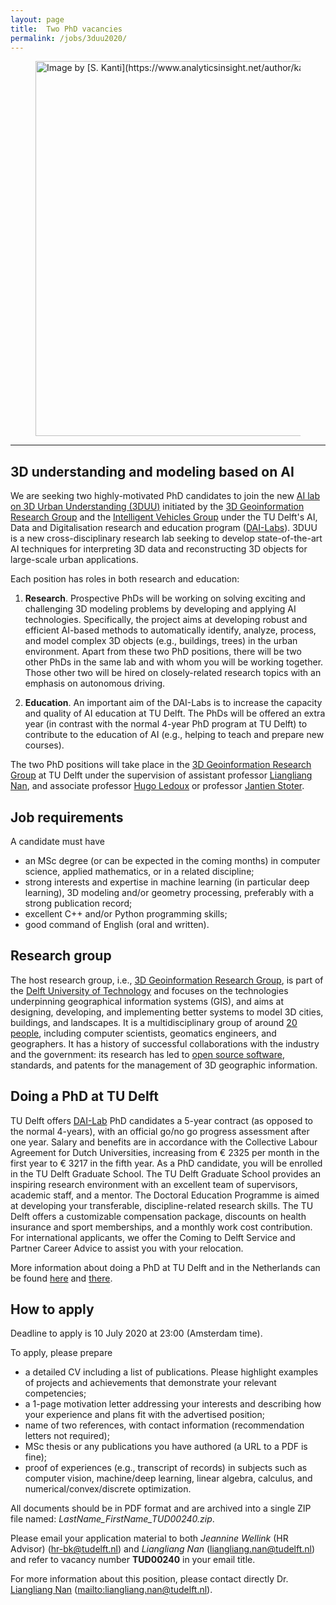 ```yaml
---
layout: page
title:  Two PhD vacancies
permalink: /jobs/3duu2020/
---
```


<!--
<div class="alert alert-danger" role="alert">2020-07-11: The application deadline has passed, it is not possible to apply anymore. We thank all the applicants for their interest.</div>
-->


<figure class="image">
  <img src="img/ai_urban.jpg" width="600" alt="Image by [S. Kanti](https://www.analyticsinsight.net/author/kanti/)" title="Image by [S. Kanti](https://www.analyticsinsight.net/author/kanti/)">
</figure>

- - - 


## 3D understanding and modeling based on AI

We are seeking two highly-motivated PhD candidates to join the new [AI lab on 3D Urban Understanding (3DUU)](https://www.tudelft.nl/en/ai/ai-labs/3duu/) initiated by the [3D Geoinformation Research Group](https://3d.bk.tudelft.nl/) and the [Intelligent Vehicles Group](http://intelligent-vehicles.org/) under the TU Delft's AI, Data and Digitalisation research and education program ([DAI-Labs](https://www.tudelft.nl/en/ai/research/ai-labs-talent-recruitment/)). 3DUU is a new cross-disciplinary research lab seeking to develop state-of-the-art AI techniques for interpreting 3D data and reconstructing 3D objects for large-scale urban applications. 

Each position has roles in both research and education:

1) **Research**. Prospective PhDs will be working on solving exciting and challenging 3D modeling problems by developing and applying AI technologies. Specifically, the project aims at developing robust and efficient AI-based methods to automatically identify, analyze, process, and model complex 3D objects (e.g., buildings, trees) in the urban environment. Apart from these two PhD positions, there will be two other PhDs in the same lab and with whom you will be working together. Those other two will be hired on closely-related research topics with an emphasis on autonomous driving. 

2) **Education**. An important aim of the DAI-Labs is to increase the capacity and quality of AI education at TU Delft. The PhDs will be offered an extra year (in contrast with the normal 4-year PhD program at TU Delft) to contribute to the education of AI (e.g., helping to teach and prepare new courses). 


The two PhD positions will take place in the [3D Geoinformation Research Group](https://3d.bk.tudelft.nl) at TU Delft under the supervision of assistant professor [Liangliang Nan](https://3d.bk.tudelft.nl/liangliang/), and associate professor [Hugo Ledoux](https://3d.bk.tudelft.nl/hledoux) or professor [Jantien Stoter](https://3d.bk.tudelft.nl/jstoter/). 


## Job requirements
<!-- 600 char --> 

A candidate must have

 - an MSc degree (or can be expected in the coming months) in computer science, applied mathematics, or in a related discipline;
 - strong interests and expertise in machine learning (in particular deep learning), 3D modeling and/or geometry processing, preferably with a strong publication record;
 - excellent C++ and/or Python programming skills;
 - good command of English (oral and written).


## Research group

The host research group, i.e., [3D Geoinformation Research Group](https://3d.bk.tudelft.nl), is part of the [Delft University of Technology](https://www.tudelft.nl/en/) and focuses on the technologies underpinning geographical information systems (GIS), and aims at designing, developing, and implementing better systems to model 3D cities, buildings, and landscapes. It is a multidisciplinary group of around [20 people](https://3d.bk.tudelft.nl/about/#people), including computer scientists, geomatics engineers, and geographers. It has a history of successful collaborations with the industry and the government: its research has led to [open source software](https://3d.bk.tudelft.nl/code/), standards, and patents for the management of 3D geographic information.


## Doing a PhD at TU Delft

TU Delft offers [DAI-Lab](https://www.tudelft.nl/en/ai/research/ai-labs-talent-recruitment/) PhD candidates a 5-year contract (as opposed to the normal 4-years), with an official go/no go progress assessment after one year. Salary and benefits are in accordance with the Collective Labour Agreement for Dutch Universities, increasing from € 2325 per month in the first year to € 3217 in the fifth year. As a PhD candidate, you will be enrolled in the TU Delft Graduate School. The TU Delft Graduate School provides an inspiring research environment with an excellent team of supervisors, academic staff, and a mentor. The Doctoral Education Programme is aimed at developing your transferable, discipline-related research skills. The TU Delft offers a customizable compensation package, discounts on health insurance and sport memberships, and a monthly work cost contribution. For international applicants, we offer the Coming to Delft Service and Partner Career Advice to assist you with your relocation.     

More information about doing a PhD at TU Delft and in the Netherlands can be found [here](http://www.graduateschool.tudelft.nl) and [there](http://www.studyinholland.nl/education-system/degrees/phd).


## How to apply

<div class="alert alert-info" role="alert">
Deadline to apply is 10 July 2020 at 23:00 (Amsterdam time).
</div>

<!--
<div class="alert alert-danger" role="alert">
Deadline has passed, you can't apply anymore.
</div> -->

To apply, please prepare

- a detailed CV including a list of publications. Please highlight examples of projects and achievements that demonstrate your relevant competencies;
- a 1-page motivation letter addressing your interests and describing how your experience and plans fit with the advertised position;
- name of two references, with contact information (recommendation letters not required);
- MSc thesis or any publications you have authored (a URL to a PDF is fine);
- proof of experiences (e.g., transcript of records) in subjects such as computer vision, machine/deep learning, linear algebra, calculus, and numerical/convex/discrete optimization.

All documents should be in PDF format and are archived into a single ZIP file named: *LastName\_FirstName\_TUD00240.zip*.


Please email your application material to both *Jeannine Wellink* (HR Advisor) (<hr-bk@tudelft.nl>) and *Liangliang Nan* (<liangliang.nan@tudelft.nl>) and refer to vacancy number __TUD00240__ in your email title.

For more information about this position, please contact directly Dr. [Liangliang Nan](https://3d.bk.tudelft.nl/liangliang/) (<mailto:liangliang.nan@tudelft.nl>).
